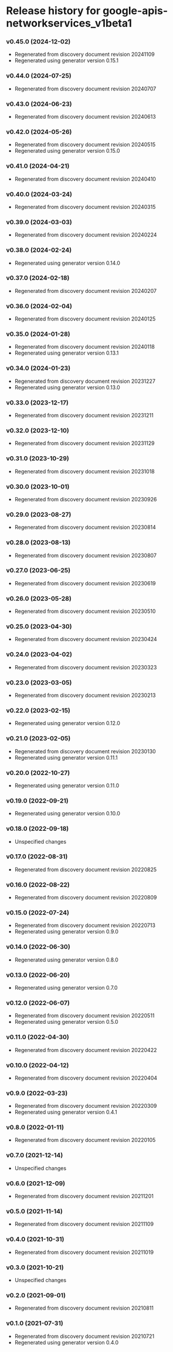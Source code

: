 # Release history for google-apis-networkservices_v1beta1

### v0.45.0 (2024-12-02)

* Regenerated from discovery document revision 20241109
* Regenerated using generator version 0.15.1

### v0.44.0 (2024-07-25)

* Regenerated from discovery document revision 20240707

### v0.43.0 (2024-06-23)

* Regenerated from discovery document revision 20240613

### v0.42.0 (2024-05-26)

* Regenerated from discovery document revision 20240515
* Regenerated using generator version 0.15.0

### v0.41.0 (2024-04-21)

* Regenerated from discovery document revision 20240410

### v0.40.0 (2024-03-24)

* Regenerated from discovery document revision 20240315

### v0.39.0 (2024-03-03)

* Regenerated from discovery document revision 20240224

### v0.38.0 (2024-02-24)

* Regenerated using generator version 0.14.0

### v0.37.0 (2024-02-18)

* Regenerated from discovery document revision 20240207

### v0.36.0 (2024-02-04)

* Regenerated from discovery document revision 20240125

### v0.35.0 (2024-01-28)

* Regenerated from discovery document revision 20240118
* Regenerated using generator version 0.13.1

### v0.34.0 (2024-01-23)

* Regenerated from discovery document revision 20231227
* Regenerated using generator version 0.13.0

### v0.33.0 (2023-12-17)

* Regenerated from discovery document revision 20231211

### v0.32.0 (2023-12-10)

* Regenerated from discovery document revision 20231129

### v0.31.0 (2023-10-29)

* Regenerated from discovery document revision 20231018

### v0.30.0 (2023-10-01)

* Regenerated from discovery document revision 20230926

### v0.29.0 (2023-08-27)

* Regenerated from discovery document revision 20230814

### v0.28.0 (2023-08-13)

* Regenerated from discovery document revision 20230807

### v0.27.0 (2023-06-25)

* Regenerated from discovery document revision 20230619

### v0.26.0 (2023-05-28)

* Regenerated from discovery document revision 20230510

### v0.25.0 (2023-04-30)

* Regenerated from discovery document revision 20230424

### v0.24.0 (2023-04-02)

* Regenerated from discovery document revision 20230323

### v0.23.0 (2023-03-05)

* Regenerated from discovery document revision 20230213

### v0.22.0 (2023-02-15)

* Regenerated using generator version 0.12.0

### v0.21.0 (2023-02-05)

* Regenerated from discovery document revision 20230130
* Regenerated using generator version 0.11.1

### v0.20.0 (2022-10-27)

* Regenerated using generator version 0.11.0

### v0.19.0 (2022-09-21)

* Regenerated using generator version 0.10.0

### v0.18.0 (2022-09-18)

* Unspecified changes

### v0.17.0 (2022-08-31)

* Regenerated from discovery document revision 20220825

### v0.16.0 (2022-08-22)

* Regenerated from discovery document revision 20220809

### v0.15.0 (2022-07-24)

* Regenerated from discovery document revision 20220713
* Regenerated using generator version 0.9.0

### v0.14.0 (2022-06-30)

* Regenerated using generator version 0.8.0

### v0.13.0 (2022-06-20)

* Regenerated using generator version 0.7.0

### v0.12.0 (2022-06-07)

* Regenerated from discovery document revision 20220511
* Regenerated using generator version 0.5.0

### v0.11.0 (2022-04-30)

* Regenerated from discovery document revision 20220422

### v0.10.0 (2022-04-12)

* Regenerated from discovery document revision 20220404

### v0.9.0 (2022-03-23)

* Regenerated from discovery document revision 20220309
* Regenerated using generator version 0.4.1

### v0.8.0 (2022-01-11)

* Regenerated from discovery document revision 20220105

### v0.7.0 (2021-12-14)

* Unspecified changes

### v0.6.0 (2021-12-09)

* Regenerated from discovery document revision 20211201

### v0.5.0 (2021-11-14)

* Regenerated from discovery document revision 20211109

### v0.4.0 (2021-10-31)

* Regenerated from discovery document revision 20211019

### v0.3.0 (2021-10-21)

* Unspecified changes

### v0.2.0 (2021-09-01)

* Regenerated from discovery document revision 20210811

### v0.1.0 (2021-07-31)

* Regenerated from discovery document revision 20210721
* Regenerated using generator version 0.4.0

